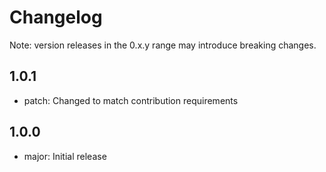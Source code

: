 # Changelog
Note: version releases in the 0.x.y range may introduce breaking changes.

## 1.0.1

- patch: Changed to match contribution requirements

## 1.0.0

- major: Initial release

